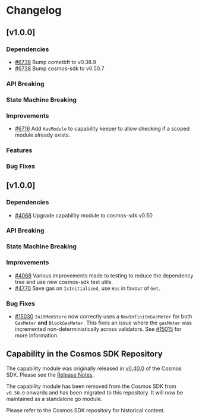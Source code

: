 <!--
Guiding Principles:
Changelogs are for humans, not machines.
There should be an entry for every single version.
The same types of changes should be grouped.
Versions and sections should be linkable.
The latest version comes first.
The release date of each version is displayed.
Mention whether you follow Semantic Versioning.
Usage:
Change log entries are to be added to the Unreleased section under the
appropriate stanza (see below). Each entry should ideally include a tag and
the Github issue reference in the following format:
* (<tag>) \#<issue-number> message
The issue numbers will later be link-ified during the release process so you do
not have to worry about including a link manually, but you can if you wish.
Types of changes (Stanzas):
"Features" for new features.
"Improvements" for changes in existing functionality.
"Deprecated" for soon-to-be removed features.
"Bug Fixes" for any bug fixes.
"Client Breaking" for breaking CLI commands and REST routes used by end-users.
"API Breaking" for breaking exported APIs used by developers building with this module.
"State Machine Breaking" for any changes that result in a different AppState given the same genesisState and txList.
Ref: https://keepachangelog.com/en/1.0.0/
-->

# Changelog

## [v1.0.0]

### Dependencies

* [\#6738](https://github.com/cosmos/ibc-go/pull/6738) Bump cometbft to v0.38.9
* [\#6738](https://github.com/cosmos/ibc-go/pull/6738) Bump cosmos-sdk to v0.50.7

### API Breaking

### State Machine Breaking

### Improvements

* [\#6716](https://github.com/cosmos/ibc-go/pull/6716) Add `HasModule` to capability keeper to allow checking if a scoped module already exists.

### Features

### Bug Fixes

## [v1.0.0]

### Dependencies

* [\#4068](https://github.com/cosmos/ibc-go/pull/4068) Upgrade capability module to cosmos-sdk v0.50

### API Breaking

### State Machine Breaking

### Improvements

* [\#4068](https://github.com/cosmos/ibc-go/pull/4068) Various improvements made to testing to reduce the dependency tree and use new cosmos-sdk test utils.
* [\#4770](https://github.com/cosmos/ibc-go/pull/4770) Save gas on `IsInitialized`, use `Has` in favour of `Get`.

### Bug Fixes

* [\#15030](https://github.com/cosmos/cosmos-sdk/pull/15030) `InitMemStore` now correctly uses a `NewInfiniteGasMeter` for both `GasMeter` **and** `BlockGasMeter`. This fixes an issue where the `gasMeter` was incremented non-deterministically across validators. See [\#15015](https://github.com/cosmos/cosmos-sdk/issues/15015) for more information.

## Capability in the Cosmos SDK Repository

The capability module was originally released in [v0.40.0](https://github.com/cosmos/cosmos-sdk/releases/tag/v0.40.0) of the Cosmos SDK.
Please see the [Release Notes](https://github.com/cosmos/cosmos-sdk/blob/v0.40.0/RELEASE_NOTES.md).

The capability module has been removed from the Cosmos SDK from `v0.50.0` onwards and has been migrated to this repository. 
It will now be maintained as a standalone go module. 

Please refer to the Cosmos SDK repository for historical content.
